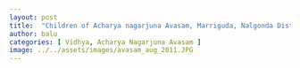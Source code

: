 ```yaml
---
layout: post
title:  "Children of Acharya nagarjuna Avasam, Marriguda, Nalgonda Dist"
author: balu
categories: [ Vidhya, Acharya Nagarjuna Avasam ]
image: ../../assets/images/avasam_aug_2011.JPG
---
```







